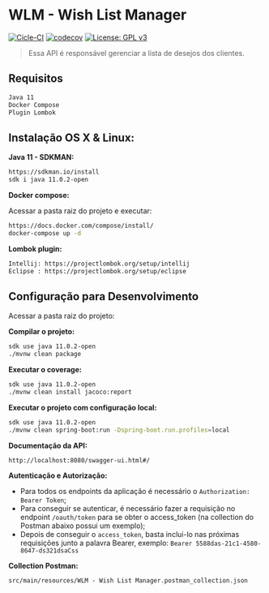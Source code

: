 # WLM - Wish List Manager

[![Cicle-CI](https://circleci.com/gh/danielrgn/wish-list-manager.svg?style=shield)]()
[![codecov](https://codecov.io/gh/danielrgn/wish-list-manager/branch/master/graph/badge.svg?token=DJGIEESK6I)](https://codecov.io/gh/danielrgn/wish-list-manager)
[![License: GPL v3](https://img.shields.io/badge/License-GPLv3-blue.svg)](/LICENSE.md)

> Essa API é responsável gerenciar a lista de desejos dos clientes.

## Requisitos
```sh
Java 11
Docker Compose
Plugin Lombok
```

## Instalação OS X & Linux:


**Java 11 - SDKMAN:**

```sh
https://sdkman.io/install
sdk i java 11.0.2-open
```

**Docker compose:**

Acessar a pasta raiz do projeto e executar:

```sh
https://docs.docker.com/compose/install/
docker-compose up -d
```

**Lombok plugin:**

```sh
Intellij: https://projectlombok.org/setup/intellij
Eclipse : https://projectlombok.org/setup/eclipse
```

## Configuração para Desenvolvimento

Acessar a pasta raiz do projeto:

**Compilar o projeto:**

```sh
sdk use java 11.0.2-open
./mvnw clean package
```

**Executar o coverage:**

```sh
sdk use java 11.0.2-open
./mvnw clean install jacoco:report
```

**Executar o projeto com configuração local:**

```sh
sdk use java 11.0.2-open
./mvnw clean spring-boot:run -Dspring-boot.run.profiles=local
```

**Documentação da API:**

```
http://localhost:8080/swagger-ui.html#/
```

**Autenticação e Autorização:**

- Para todos os endpoints da aplicação é necessário o `Authorization: Bearer Token`;
- Para conseguir se autenticar, é necessário fazer a requisição no endpoint `/oauth/token` para se obter o access_token (na collection do Postman abaixo possui um exemplo);
- Depois de conseguir o `access_token`, basta inclui-lo nas próximas requisições junto a palavra Bearer, exemplo: `Bearer 5588das-21c1-4580-8647-ds321dsaCss`

**Collection Postman:**

```
src/main/resources/WLM - Wish List Manager.postman_collection.json
```